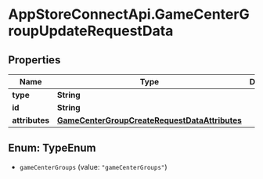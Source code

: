 # AppStoreConnectApi.GameCenterGroupUpdateRequestData

## Properties

Name | Type | Description | Notes
------------ | ------------- | ------------- | -------------
**type** | **String** |  | 
**id** | **String** |  | 
**attributes** | [**GameCenterGroupCreateRequestDataAttributes**](GameCenterGroupCreateRequestDataAttributes.md) |  | [optional] 



## Enum: TypeEnum


* `gameCenterGroups` (value: `"gameCenterGroups"`)




